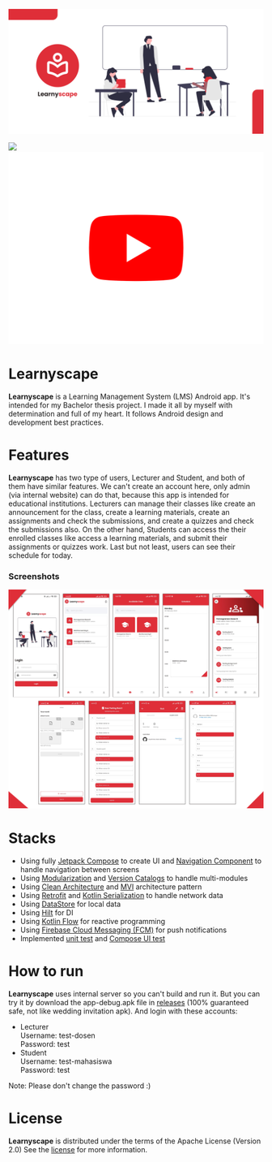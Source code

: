 ![Learnyscape](docs/images/learnyscape-backdrop.png "Learnyscape")

<a href="https://play.google.com/store/apps/details?id=com.muammarahlnn.learnyscape"><img src="https://play.google.com/intl/en_us/badges/static/images/badges/en_badge_web_generic.png" height="100"></a>
[![Learnyscape Live Demo](docs/images/youtube-logo.png)](https://youtu.be/mUoRo41ecXg" "Learnyscape Live Demo")

Learnyscape
==================
**Learnyscape** is a Learning Management System (LMS) Android app. It's intended for my Bachelor thesis project.
I made it all by myself with determination and full of my heart.
It follows Android design and development best practices.

# Features
**Learnyscape** has two type of users, Lecturer and Student, and both of them have similar features.
We can't create an account here, only admin (via internal website) can do that, because this app is intended 
for educational institutions. Lecturers can manage their classes like create an announcement for the class, 
create a learning materials, create an assignments and check the submissions, and create a quizzes and check
the submissions also. On the other hand, Students can access the their enrolled classes like access 
a learning materials, and submit their assignments or quizzes work. Last but not least, users can see
their schedule for today.

### Screenshots
![Screenshots](docs/images/screenshots.png "Screenshots")

# Stacks
- Using fully [Jetpack Compose](https://developer.android.com/jetpack/compose) to create UI and [Navigation Component](https://developer.android.com/develop/ui/compose/navigation) to handle navigation between screens
- Using [Modularization](https://developer.android.com/topic/modularization) and [Version Catalogs](https://developer.android.com/build/migrate-to-catalogs) to handle multi-modules
- Using [Clean Architecture](https://developer.android.com/topic/architecture) and [MVI](https://proandroiddev.com/migrate-from-mvvm-to-mvi-f938c27c214f) architecture pattern
- Using [Retrofit](https://square.github.io/retrofit/) and [Kotlin Serialization](https://kotlinlang.org/docs/serialization.html#serialize-and-deserialize-json) to handle network data
- Using [DataStore](https://developer.android.com/topic/libraries/architecture/datastore) for local data
- Using [Hilt](https://developer.android.com/training/dependency-injection/hilt-android) for DI
- Using [Kotlin Flow](https://developer.android.com/kotlin/flow) for reactive programming
- Using [Firebase Cloud Messaging (FCM)](https://firebase.google.com/docs/cloud-messaging) for push notifications
- Implemented [unit test](https://developer.android.com/training/testing/local-tests) and [Compose UI test](https://developer.android.com/develop/ui/compose/testing)

# How to run
**Learnyscape** uses internal server so you can't build and run it.
But you can try it by download the app-debug.apk file in [releases](https://github.com/muammarahlnn/Learnyscape/releases/tag/v1.1.1) 
(100% guaranteed safe, not like wedding invitation apk). And login with these accounts:
- Lecturer<br>Username: test-dosen<br>Password: test
- Student<br>Username: test-mahasiswa<br>Password: test

Note: Please don't change the password :)

# License
**Learnyscape** is distributed under the terms of the Apache License (Version 2.0)
See the [license](LICENSE) for more information.
